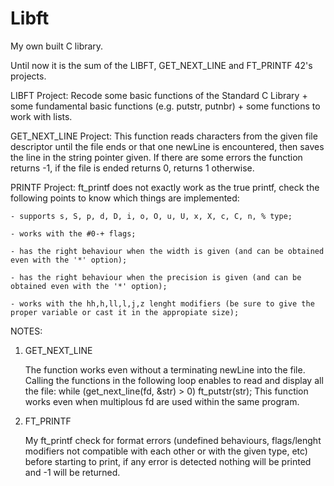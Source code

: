 # Libft
My own built C library.

Until now it is the sum of the LIBFT, GET_NEXT_LINE and FT_PRINTF 42's projects.

LIBFT Project:
	Recode some basic functions of the Standard C Library + some fundamental basic functions (e.g. putstr, putnbr) + some functions to work with lists.

GET_NEXT_LINE Project:
	This function reads characters from the given file descriptor until the file ends or that one newLine is encountered, then saves the line in the string pointer given.
	If there are some errors the function returns -1, if the file is ended returns 0, returns 1 otherwise.

PRINTF Project:
	ft_printf does not exactly work as the true printf, check the following points to know which things are implemented:

	- supports s, S, p, d, D, i, o, O, u, U, x, X, c, C, n, % type;

	- works with the #0-+ flags;

	- has the right behaviour when the width is given (and can be obtained even with the '*' option);

	- has the right behaviour when the precision is given (and can be obtained even with the '*' option);

	- works with the hh,h,ll,l,j,z lenght modifiers (be sure to give the proper variable or cast it in the appropiate size);



NOTES:


1) GET_NEXT_LINE


	The function works even without a terminating newLine into the file.
	Calling the functions in the following loop enables to read and display all the file:
		while (get_next_line(fd, &str) > 0)
			ft_putstr(str);
	This function works even when multiplous fd are used within the same program.

2) FT_PRINTF


	My ft_printf check for format errors (undefined behaviours, flags/lenght modifiers not compatible with each other or with the given type, etc) before starting to print, if any error is detected nothing will be printed and -1 will be returned.
